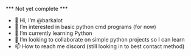 *** Not yet complete ***

- 👋 Hi, I’m @barkalot
- 👀 I’m interested in basic python cmd programs (for now)
- 🌱 I’m currently learning Python
- 💞️ I’m looking to collaborate on simple python projects so I can learn
- 📫 How to reach me discord (still looking in to best contact method)

<!---
barkalot/barkalot is a ✨ special ✨ repository because its `README.md` (this file) appears on your GitHub profile.
You can click the Preview link to take a look at your changes.
--->
